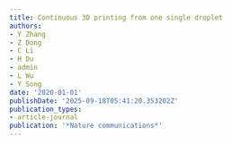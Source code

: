 ```yaml
---
title: Continuous 3D printing from one single droplet
authors:
- Y Zhang
- Z Dong
- C Li
- H Du
- admin
- L Wu
- Y Song
date: '2020-01-01'
publishDate: '2025-09-18T05:41:20.353202Z'
publication_types:
- article-journal
publication: '*Nature communications*'
---
```

